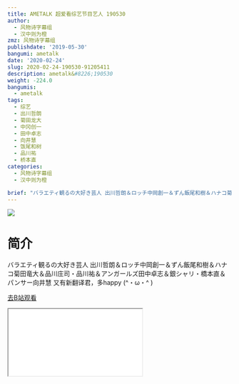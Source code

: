 ```yaml
---
title: AMETALK 超爱看综艺节目艺人 190530
author:
  - 风物诗字幕组
  - 汉中则为橙
zmz: 风物诗字幕组
publishdate: '2019-05-30'
bangumi: ametalk
date: '2020-02-24'
slug: 2020-02-24-190530-91205411
description: ametalk&#8226;190530
weight: -224.0
bangumis:
  - ametalk
tags:
  - 综艺
  - 出川哲朗
  - 菊田龙大
  - 中冈创一
  - 田中卓志
  - 向井慧
  - 饭尾和树
  - 品川祐
  - 桥本直
categories:
  - 风物诗字幕组
  - 汉中则为橙

brief: "バラエティ観るの大好き芸人 出川哲朗＆ロッチ中岡創一＆ずん飯尾和樹＆ハナコ菊田竜大＆品川庄司・品川祐＆アンガールズ田中卓志＆銀シャリ・橋本直＆パンサー向井慧 又有新翻译君，多happy (^・ω・^ )"
---
```

![](https://raw.githubusercontent.com/tcgriffith/owaraisite/master/static/tmpimg/cd6e1e4a034e8de657c57d8711e80c1ff04bc12a.jpg.480.jpg)
# 简介  
バラエティ観るの大好き芸人
出川哲朗＆ロッチ中岡創一＆ずん飯尾和樹＆ハナコ菊田竜大＆品川庄司・品川祐＆アンガールズ田中卓志＆銀シャリ・橋本直＆パンサー向井慧
又有新翻译君，多happy (^・ω・^ )  

[去B站观看](https://www.bilibili.com/video/av91205411/)
<div class ="resp-container"><iframe class="testiframe" src="//player.bilibili.com/player.html?aid=91205411"", scrolling="no", allowfullscreen="true" > </iframe></div> 
